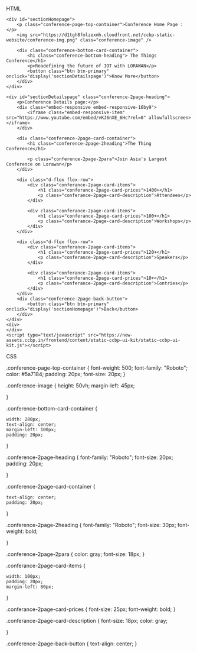HTML 

<!DOCTYPE html>
<html>

<head>
    <link rel="stylesheet" href="https://stackpath.bootstrapcdn.com/bootstrap/4.5.2/css/bootstrap.min.css" integrity="sha384-JcKb8q3iqJ61gNV9KGb8thSsNjpSL0n8PARn9HuZOnIxN0hoP+VmmDGMN5t9UJ0Z" crossorigin="anonymous">
    <script src="https://code.jquery.com/jquery-3.5.1.slim.min.js" integrity="sha384-DfXdz2htPH0lsSSs5nCTpuj/zy4C+OGpamoFVy38MVBnE+IbbVYUew+OrCXaRkfj" crossorigin="anonymous"></script>
    <script src="https://cdn.jsdelivr.net/npm/popper.js@1.16.1/dist/umd/popper.min.js" integrity="sha384-9/reFTGAW83EW2RDu2S0VKaIzap3H66lZH81PoYlFhbGU+6BZp6G7niu735Sk7lN" crossorigin="anonymous"></script>
    <script src="https://stackpath.bootstrapcdn.com/bootstrap/4.5.2/js/bootstrap.min.js" integrity="sha384-B4gt1jrGC7Jh4AgTPSdUtOBvfO8shuf57BaghqFfPlYxofvL8/KUEfYiJOMMV+rV" crossorigin="anonymous"></script>
</head>

<body>

    <div id="sectionHomepage">
        <p class="conference-page-top-container">Conference Home Page :</p>
        <img src="https://d1tgh8fmlzexmh.cloudfront.net/ccbp-static-website/conference-img.png" class="conference-image" />

        <div class="conference-bottom-card-container">
            <h1 class="conference-bottom-heading"> The Things Conference</h1>
            <p>Readefining the future of IOT with LORAWAN</p>
            <button class="btn btn-primary" onclick="display('sectionDetailspage')">Know More</button>
        </div>
    </div>

    <div id="sectionDetailspage" class="conference-2page-heading">
        <p>Conference Details page:</p>
        <div class="embed-responsive embed-responsive-16by9">
            <iframe class="embed-responsive-item" src="https://www.youtube.com/embed/vKJ6nXE_6Hc?rel=0" allowfullscreen></iframe>
        </div>

        <div class="conference-2page-card-container">
            <h1 class="conference-2page-2heading">The Thing Conference</h1>

            <p class="conference-2page-2para">Join Asia's Largest Conference on Lorawan</p>
        </div>

        <div class="d-flex flex-row">
            <div class="conferance-2page-card-items">
                <h1 class="conferance-2page-card-prices">1400+</h1>
                <p class="conferance-2page-card-description">Attendees</p>
            </div>

            <div class="conferance-2page-card-items">
                <h1 class="conferance-2page-card-prices">100+</h1>
                <p class="conferance-2page-card-description">Workshops</p>
            </div>
        </div>

        <div class="d-flex flex-row">
            <div class="conferance-2page-card-items">
                <h1 class="conferance-2page-card-prices">120+</h1>
                <p class="conferance-2page-card-description">Speakers</p>
            </div>

            <div class="conferance-2page-card-items">
                <h1 class="conferance-2page-card-prices">10+</h1>
                <p class="conferance-2page-card-description">Contries</p>
            </div>
        </div>
        <div class="conference-2page-back-button">
            <button class="btn btn-primary" onclick="display('sectionHomepage')">Back</button>
        </div>
    </div>
    <div>
    </div>
    <script type="text/javascript" src="https://new-assets.ccbp.in/frontend/content/static-ccbp-ui-kit/static-ccbp-ui-kit.js"></script>
</body>

</html>


CSS

.conference-page-top-container {
    font-weight: 500;
    font-family: "Roboto";
    color: #5a7184;
    padding: 20px;
    font-size: 20px;
}

.conference-image {
    height: 50vh;
    margin-left: 45px;

}

.conference-bottom-card-container {

    width: 280px;
    text-align: center;
    margin-left: 100px;
    padding: 20px;
}

.conference-2page-heading {
    font-family: "Roboto";
    font-size: 20px;
    padding: 20px;

}

.conference-2page-card-container {

    text-align: center;
    padding: 20px;


}

.conference-2page-2heading {
    font-family: "Roboto";
    font-size: 30px;
    font-weight: bold;

}

.conference-2page-2para {
    color: gray;
    font-size: 18px;
}

.conferance-2page-card-items {

    width: 100px;
    padding: 20px;
    margin-left: 80px;

}

.conferance-2page-card-prices {
    font-size: 25px;
    font-weight: bold;
}

.conferance-2page-card-description {
    font-size: 18px;
    color: gray;

}

.conference-2page-back-button {
    text-align: center;
}
